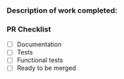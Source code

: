 <!-- 
  Before submitting this PR, ensure the following requirements are met:
    - Tests are written for any changes that have been made to the service. (Bug fixes and feature work)
    - Docs have been reviewed and updated as needed.
    - Ensure `./gradlew clean build` passes.
-->

### Description of work completed:

>

### PR Checklist

<!-- Add "N/A" to the end of each line that's irrelevant to your changes -->

* [ ] Documentation <!-- (i.e. Update README, Swagger, etc.) -->
* [ ] Tests
* [ ] Functional tests
* [ ] Ready to be merged
